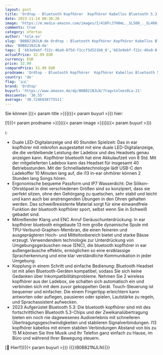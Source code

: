 ```yaml
---
layout: post
title: 'Ordtop - Bluetooth Kopfhörer  Kopfhörer Kabellos Bluetooth 5.3 In Ear Kopfhörer mit 4 ENC Mikrofon  2023 Neue Kabellose Kopfhörer Noise Cancelling Earbuds mit 40H Deep Bass  USB-C  IP7 Wasserdicht Ohrhörer'
date: 2023-11-14 08:30:20
image: 'https://m.media-amazon.com/images/I/410FcJ7H0mL._SL500_._SL400_.jpg'
comments: true
category: ofertas
author: 'tole.es'
slug: 'B0B821NJLN-de Ordtop - Bluetooth Kopfhörer Kopfhörer Kabellos Bluetooth...'
sku: 'B0B821NJLN-de'
tags: [ '663e9ebf-f22c-46a9-8f5d-f1ccf3d521b8_0','663e9ebf-f22c-46a9-8f5d-f1ccf3d521b8_401','663e9ebf-f22c-46a9-8f5d-f1ccf3d521b8_4501','Arborist Merchandising Root','Elektronik & Foto','In-Ear Ohrhörer','Kopfhörer','Kopfhörer & Zubehör','Kunden-Favoriten: Home Entertainment','Kunden-Favoriten: Technische Produkte','Self Service','Special Features Stores','ordtop','🇩🇪', ]
actualPrice: 32.99 EUR
currency: EUR
price: 32.99
comparePrice: 51.99 EUR
prodname: 'Ordtop - Bluetooth Kopfhörer  Kopfhörer Kabellos Bluetooth 5.3 In Ear Kopfhörer mit 4 ENC Mikrofon  2023 Neue Kabellose Kopfhörer Noise Cancelling Earbuds mit 40H Deep Bass  USB-C  IP7 Wasserdicht Ohrhörer'
country: 'de'
flag: '🇩🇪'
brand: 'Ordtop'
buyurl: 'https://www.amazon.de/dp/B0B821NJLN/?tag=tolees0ca-21'
descuento: '36.55'
average: '30.7246938775511'
---
```


Sie können [{{< param title >}}]({{< param buyurl >}}) hier:

[![{{< param prodname >}}]({{< param image >}})]({{< param buyurl >}})

ℹ️:

- Duale LED-Digitalanzeige und 40 Stunden Spielzeit: Das in ear kopfhörer mit mikrofon ausgestattet mit eine duale LED-Digitalanzeige, die die verbleibende Leistung der Ladebox und des Headsets genau anzeigen kann. Kopfhörer bluetooth hat eine Akkulaufzeit von 8 Std. Mit der mitgelieferten Ladebox kann das Headset für insgesamt 40 Betriebsstunden. Mit der Schnellladetechnologie lädt USB-C den Ladekoffer 10 Minuten lang auf, die i13 in-ear ohrhörer können 2 Stunden lang Songs hören.
- Ergonomische bequeme Passform und IP7 Wasserdicht: Die Silikon-Ohrstöpsel in drei verschiedenen Größen sind so konzipiert, dass sie perfekt sitzen, ohne den Gehörgang zu quetschen, sehr stabil und leicht und kann auch bei anstrengenden Übungen in den Ohren gehalten werden. Das schweißresistente Material sorgt für eine einwandfreie Funktion der bluetooth kopfhörer sport, selbst wenn Sie in Schweiß gebadet sind.
- Mitreißender Klang und ENC Anruf Geräuschunterdrückung: In ear kopfhörer bluetooth eingebaute 13 mm große dynamische Spule mit TPU-Verbund-Graphen-Membran, die einen feineren und ausgeprägteren Hoch- und Mitteltonbereich bietet und starke Bässe erzeugt. Verwendendem technologie zur Unterdrückung von Umgebungsgeräuschen neue (ENC), die bluetooth kopfhörer in ear außengeräusche effektiv, ermöglichen so eine erstklassige Spracherkennung und eine klar verständliche Kommunikation in jeder Umgebung.
- Kopplung in einem Schritt und einfache Bedienung: Bluetooth Headset ist mit allen Bluetooth-Geräten kompatibel, sodass Sie sich keine Gedanken über Inkompatibilitätsprobleme. Nehmen Sie 2 wireless kopfhörer aus der Ladebox, sie schalten sich automatisch ein und verbinden sich mit dem zuvor gekoppelten Gerät. Touch-Steuerung ist bequemer und einfacher. Die einem Fingertipp erleichtern kann antworten oder auflegen, pausieren oder spielen, Lautstärke zu regeln, und Sprachassistent aufwecken.
- 2023 Aufgerüstet Bluetooth 5.3: Die bluetooth kopfhörer sind mit des fortschrittlichen Bluetooth 5.3-Chips und der Zweikanalübertragung bieten ein noch nie dagewesenes Audioerlebnis mit schnelleren Übertragungsgeschwindigkeiten und stabileren Signalverbindungen. I13 kopfhörer kabellos mit einem stabilen Verbindungen Abstand von bis zu 15 M können Sie Ihre Musik und Ihr Telefon ganz einfach zu Hause, im Büro und während Ihrer Bewegung steuern.

[🛒 Hier!!]({{< param buyurl >}})
{{<world>}}B0B821NJLN{{</world>}}
